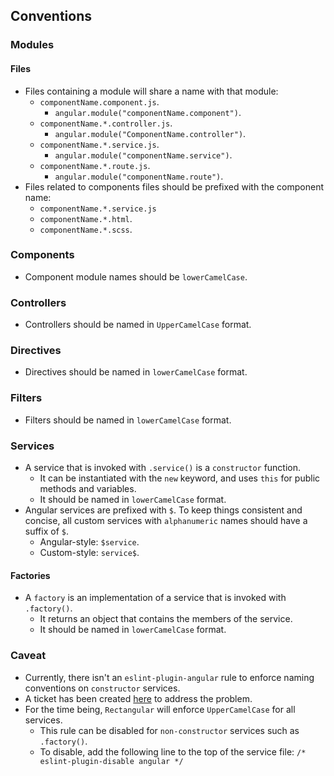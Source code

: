 ## Conventions

### Modules

#### Files
- Files containing a module will share a name with that module:
	- `componentName.component.js`.
		- `angular.module("componentName.component")`.
	- `componentName.*.controller.js`.
		- `angular.module("ComponentName.controller")`.
	- `componentName.*.service.js`.
		- `angular.module("componentName.service")`.
	- `componentName.*.route.js`.
		- `angular.module("componentName.route")`.
- Files related to components files should be prefixed with the component name:
	- `componentName.*.service.js`
	- `componentName.*.html`.
	- `componentName.*.scss`.

### Components
- Component module names should be `lowerCamelCase`.
	
### Controllers
- Controllers should be named in `UpperCamelCase` format.

### Directives
- Directives should be named in `lowerCamelCase` format.

### Filters
- Filters should be named in `lowerCamelCase` format.

### Services
- A service that is invoked with `.service()` is a `constructor` function.
	- It can be instantiated with the `new` keyword, and uses `this` for public methods and variables.
	- It should be named in `lowerCamelCase` format.
- Angular services are prefixed with `$`. To keep things consistent and concise, all custom services with `alphanumeric` names should have a suffix of `$`.
	- Angular-style: `$service`.
	- Custom-style: `service$`.

#### Factories
- A `factory` is an implementation of a service that is invoked with `.factory()`.
	- It returns an object that contains the members of the service.
	- It should be named in `lowerCamelCase` format.

### Caveat
- Currently, there isn't an `eslint-plugin-angular` rule to enforce naming conventions on `constructor` services.
- A ticket has been created [here](https://github.com/Gillespie59/eslint-plugin-angular/issues/418) to address the problem.
- For the time being, `Rectangular` will enforce `UpperCamelCase` for all services.
	- This rule can be disabled for `non-constructor` services such as `.factory()`.
	- To disable, add the following line to the top of the service file: `/* eslint-plugin-disable angular */`